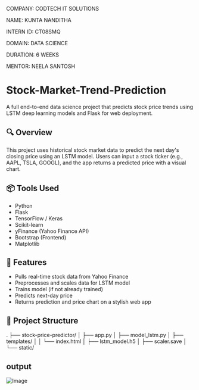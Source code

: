 COMPANY: CODTECH IT SOLUTIONS

NAME: KUNTA NANDITHA

INTERN ID: CT08SMQ

DOMAIN: DATA SCIENCE

DURATION: 6 WEEKS

MENTOR: NEELA SANTOSH

# Stock-Market-Trend-Prediction

A full end-to-end data science project that predicts stock price trends using LSTM deep learning models and Flask for web deployment.

## 🔍 Overview
This project uses historical stock market data to predict the next day's closing price using an LSTM model. Users can input a stock ticker (e.g., AAPL, TSLA, GOOGL), and the app returns a predicted price with a visual chart.

## 📦 Tools Used
- Python
- Flask
- TensorFlow / Keras
- Scikit-learn
- yFinance (Yahoo Finance API)
- Bootstrap (Frontend)
- Matplotlib

## 🚀 Features
- Pulls real-time stock data from Yahoo Finance
- Preprocesses and scales data for LSTM model
- Trains model (if not already trained)
- Predicts next-day price
- Returns prediction and price chart on a stylish web app

## 📂 Project Structure
. ├── stock-price-predictor/ │ ├── app.py │ ├── model_lstm.py │ ├── templates/ │ │ └── index.html │ ├── lstm_model.h5 │ ├── scaler.save │ └── static/
## output
![Image](https://github.com/user-attachments/assets/5ef80be1-533a-43ce-85a2-888e5397232f)
